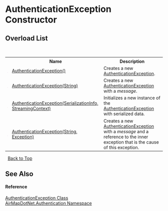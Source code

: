 # AuthenticationException Constructor 
 


## Overload List
&nbsp;<table><tr><th></th><th>Name</th><th>Description</th></tr><tr><td>![Public method](media/pubmethod.gif "Public method")</td><td><a href="8fb09aa0-da30-5672-30fb-a7882e3f99cf">AuthenticationException()</a></td><td>
Creates a new <a href="623d418d-0dc0-0abb-b8a7-e8526623c906">AuthenticationException</a>.</td></tr><tr><td>![Public method](media/pubmethod.gif "Public method")</td><td><a href="3b81e071-80ca-cf21-0725-ee2e71ff4257">AuthenticationException(String)</a></td><td>
Creates a new <a href="623d418d-0dc0-0abb-b8a7-e8526623c906">AuthenticationException</a> with a *message*.</td></tr><tr><td>![Protected method](media/protmethod.gif "Protected method")</td><td><a href="9c362319-05f5-5f2f-6971-6b17105c3884">AuthenticationException(SerializationInfo, StreamingContext)</a></td><td>
Initializes a new instance of the <a href="623d418d-0dc0-0abb-b8a7-e8526623c906">AuthenticationException</a> with serialized data.</td></tr><tr><td>![Public method](media/pubmethod.gif "Public method")</td><td><a href="aaccfc59-3401-f004-a18a-e569fb3010a6">AuthenticationException(String, Exception)</a></td><td>
Creates a new <a href="623d418d-0dc0-0abb-b8a7-e8526623c906">AuthenticationException</a> with a *message* and a reference to the inner exception that is the cause of this exception.</td></tr></table>&nbsp;
<a href="#authenticationexception-constructor">Back to Top</a>

## See Also


#### Reference
<a href="623d418d-0dc0-0abb-b8a7-e8526623c906">AuthenticationException Class</a><br /><a href="acef933e-de19-163e-6ced-ad25d7d780e7">AirMapDotNet.Authentication Namespace</a><br />